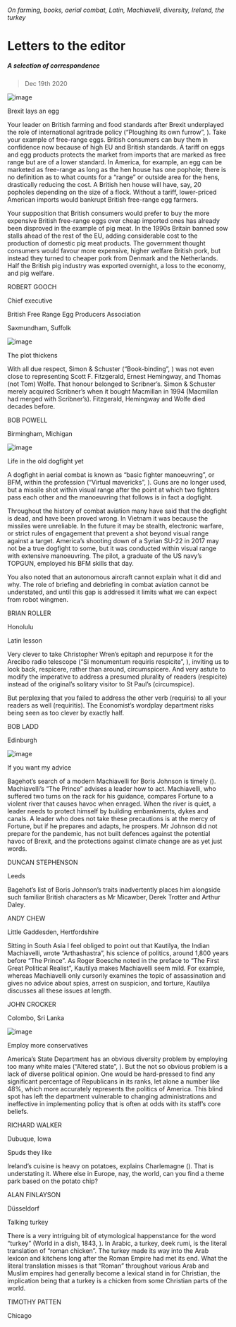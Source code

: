 ###### On farming, books, aerial combat, Latin, Machiavelli, diversity, Ireland, the turkey
# Letters to the editor 
##### A selection of correspondence 
> Dec 19th 2020 


![image](images/20201128_LDP001.jpg) 

Brexit lays an egg

Your leader on British farming and food standards after Brexit underplayed the role of international agritrade policy (“Ploughing its own furrow”, ). Take your example of free-range eggs. British consumers can buy them in confidence now because of high EU and British standards. A tariff on eggs and egg products protects the market from imports that are marked as free range but are of a lower standard. In America, for example, an egg can be marketed as free-range as long as the hen house has one pophole; there is no definition as to what counts for a “range” or outside area for the hens, drastically reducing the cost. A British hen house will have, say, 20 popholes depending on the size of a flock. Without a tariff, lower-priced American imports would bankrupt British free-range egg farmers.


Your supposition that British consumers would prefer to buy the more expensive British free-range eggs over cheap imported ones has already been disproved in the example of pig meat. In the 1990s Britain banned sow stalls ahead of the rest of the EU, adding considerable cost to the production of domestic pig meat products. The government thought consumers would favour more expensive, higher welfare British pork, but instead they turned to cheaper pork from Denmark and the Netherlands. Half the British pig industry was exported overnight, a loss to the economy, and pig welfare.

ROBERT GOOCH
Chief executive
British Free Range Egg Producers Association
Saxmundham, Suffolk
![image](images/20201128_WBP501_0.jpg) 

The plot thickens

With all due respect, Simon &amp; Schuster (“Book-binding”, ) was not even close to representing Scott F. Fitzgerald, Ernest Hemingway, and Thomas (not Tom) Wolfe. That honour belonged to Scribner’s. Simon &amp; Schuster merely acquired Scribner’s when it bought Macmillan in 1994 (Macmillan had merged with Scribner’s). Fitzgerald, Hemingway and Wolfe died decades before.

BOB POWELL
Birmingham, Michigan
![image](images/20201121_STD001_0.jpg) 

Life in the old dogfight yet

A dogfight in aerial combat is known as “basic fighter manoeuvring”, or BFM, within the profession (“Virtual mavericks”, ). Guns are no longer used, but a missile shot within visual range after the point at which two fighters pass each other and the manoeuvring that follows is in fact a dogfight.

Throughout the history of combat aviation many have said that the dogfight is dead, and have been proved wrong. In Vietnam it was because the missiles were unreliable. In the future it may be stealth, electronic warfare, or strict rules of engagement that prevent a shot beyond visual range against a target. America’s shooting down of a Syrian SU-22 in 2017 may not be a true dogfight to some, but it was conducted within visual range with extensive manoeuvring. The pilot, a graduate of the US navy’s TOPGUN, employed his BFM skills that day.

You also noted that an autonomous aircraft cannot explain what it did and why. The role of briefing and debriefing in combat aviation cannot be understated, and until this gap is addressed it limits what we can expect from robot wingmen.

BRIAN ROLLER
Honolulu
Latin lesson

Very clever to take Christopher Wren’s epitaph and repurpose it for the Arecibo radio telescope (“Si monumentum requiris respicite”, ), inviting us to look back, respicere, rather than around, circumspicere. And very astute to modify the imperative to address a presumed plurality of readers (respicite) instead of the original’s solitary visitor to St Paul’s (circumspice).

But perplexing that you failed to address the other verb (requiris) to all your readers as well (requiritis). The Economist’s wordplay department risks being seen as too clever by exactly half.

BOB LADD
Edinburgh
![image](images/20201121_BRD000.jpg) 

If you want my advice

Bagehot’s search of a modern Machiavelli for Boris Johnson is timely (). Machiavelli’s “The Prince” advises a leader how to act. Machiavelli, who suffered two turns on the rack for his guidance, compares Fortune to a violent river that causes havoc when enraged. When the river is quiet, a leader needs to protect himself by building embankments, dykes and canals. A leader who does not take these precautions is at the mercy of Fortune, but if he prepares and adapts, he prospers. Mr Johnson did not prepare for the pandemic, has not built defences against the potential havoc of Brexit, and the protections against climate change are as yet just words.

DUNCAN STEPHENSON
Leeds

Bagehot’s list of Boris Johnson’s traits inadvertently places him alongside such familiar British characters as Mr Micawber, Derek Trotter and Arthur Daley.

ANDY CHEW
Little Gaddesden, Hertfordshire

Sitting in South Asia I feel obliged to point out that Kautilya, the Indian Machiavelli, wrote “Arthashastra”, his science of politics, around 1,800 years before “The Prince”. As Roger Boesche noted in the preface to “The First Great Political Realist”, Kautilya makes Machiavelli seem mild. For example, whereas Machiavelli only cursorily examines the topic of assassination and gives no advice about spies, arrest on suspicion, and torture, Kautilya discusses all these issues at length.

JOHN CROCKER
Colombo, Sri Lanka
![image](images/20201121_USP502_0.jpg) 

Employ more conservatives

America’s State Department has an obvious diversity problem by employing too many white males (“Altered state”, ). But the not so obvious problem is a lack of diverse political opinion. One would be hard-pressed to find any significant percentage of Republicans in its ranks, let alone a number like 48%, which more accurately represents the politics of America. This blind spot has left the department vulnerable to changing administrations and ineffective in implementing policy that is often at odds with its staff’s core beliefs.

RICHARD WALKER
Dubuque, Iowa
Spuds they like

Ireland’s cuisine is heavy on potatoes, explains Charlemagne (). That is understating it. Where else in Europe, nay, the world, can you find a theme park based on the potato chip?

ALAN FINLAYSON
Düsseldorf
Talking turkey

There is a very intriguing bit of etymological happenstance for the word “turkey” (World in a dish, 1843, ). In Arabic, a turkey, deek rumi, is the literal translation of “roman chicken”. The turkey made its way into the Arab lexicon and kitchens long after the Roman Empire had met its end. What the literal translation misses is that “Roman” throughout various Arab and Muslim empires had generally become a lexical stand in for Christian, the implication being that a turkey is a chicken from some Christian parts of the world.

TIMOTHY PATTEN
Chicago
